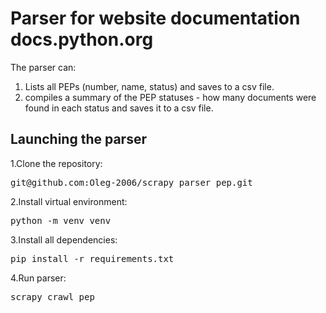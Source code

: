 # Parser for website documentation docs.python.org



The parser can:
  1. Lists all PEPs (number, name, status) and saves to a csv file.
  2. compiles a summary of the PEP statuses - how many documents were found in each status and saves it to a csv file.

  
## Launching the parser

1.Clone the repository:
<pre>
git@github.com:Oleg-2006/scrapy_parser_pep.git
</pre>

2.Install virtual environment:
<pre>
python -m venv venv
</pre>

3.Install all dependencies:
<pre>
pip install -r requirements.txt
</pre>

4.Run parser:
<pre>
scrapy crawl pep
</pre>


